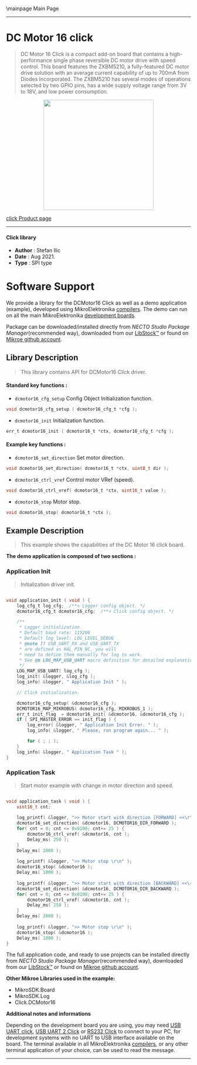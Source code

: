 \mainpage Main Page

---
# DC Motor 16 click

> DC Motor 16 Click is a compact add-on board that contains a high-performance single phase reversible DC motor drive with speed control. This board features the ZXBM5210, a fully-featured DC motor drive solution with an average current capability of up to 700mA from Diodes Incorporated. The ZXBM5210 has several modes of operations selected by two GPIO pins, has a wide supply voltage range from 3V to 18V, and low power consumption.

<p align="center">
  <img src="https://download.mikroe.com/images/click_for_ide/dcmotor16_click.png" height=300px>
</p>

[click Product page](https://www.mikroe.com/dc-motor-16-click)

---


#### Click library

- **Author**        : Stefan Ilic
- **Date**          : Aug 2021.
- **Type**          : SPI type


# Software Support

We provide a library for the DCMotor16 Click
as well as a demo application (example), developed using MikroElektronika
[compilers](https://www.mikroe.com/necto-studio).
The demo can run on all the main MikroElektronika [development boards](https://www.mikroe.com/development-boards).

Package can be downloaded/installed directly from *NECTO Studio Package Manager*(recommended way), downloaded from our [LibStock&trade;](https://libstock.mikroe.com) or found on [Mikroe github account](https://github.com/MikroElektronika/mikrosdk_click_v2/tree/master/clicks).

## Library Description

> This library contains API for DCMotor16 Click driver.

#### Standard key functions :

- `dcmotor16_cfg_setup` Config Object Initialization function.
```c
void dcmotor16_cfg_setup ( dcmotor16_cfg_t *cfg );
```

- `dcmotor16_init` Initialization function.
```c
err_t dcmotor16_init ( dcmotor16_t *ctx, dcmotor16_cfg_t *cfg );
```

#### Example key functions :

- `dcmotor16_set_direction` Set motor direction.
```c
void dcmotor16_set_direction( dcmotor16_t *ctx, uint8_t dir );
```

- `dcmotor16_ctrl_vref` Control motor VRef (speed).
```c
void dcmotor16_ctrl_vref( dcmotor16_t *ctx, uint16_t value );
```

- `dcmotor16_stop` Motor stop.
```c
void dcmotor16_stop( dcmotor16_t *ctx );
```

## Example Description

> This example shows the capabilities of the DC Motor 16 click board.

**The demo application is composed of two sections :**

### Application Init

> Initialization driver init.

```c

void application_init ( void ) {
    log_cfg_t log_cfg;  /**< Logger config object. */
    dcmotor16_cfg_t dcmotor16_cfg;  /**< Click config object. */

    /** 
     * Logger initialization.
     * Default baud rate: 115200
     * Default log level: LOG_LEVEL_DEBUG
     * @note If USB_UART_RX and USB_UART_TX 
     * are defined as HAL_PIN_NC, you will 
     * need to define them manually for log to work. 
     * See @b LOG_MAP_USB_UART macro definition for detailed explanation.
     */
    LOG_MAP_USB_UART( log_cfg );
    log_init( &logger, &log_cfg );
    log_info( &logger, " Application Init " );

    // Click initialization.

    dcmotor16_cfg_setup( &dcmotor16_cfg );
    DCMOTOR16_MAP_MIKROBUS( dcmotor16_cfg, MIKROBUS_1 );
    err_t init_flag  = dcmotor16_init( &dcmotor16, &dcmotor16_cfg );
    if ( SPI_MASTER_ERROR == init_flag ) {
        log_error( &logger, " Application Init Error. " );
        log_info( &logger, " Please, run program again... " );

        for ( ; ; );
    }
    log_info( &logger, " Application Task " );
}

```

### Application Task

> Start motor example with change in motor direction and speed.

```c

void application_task ( void ) {
    uint16_t cnt;
    
    log_printf( &logger, ">> Motor start with direction [FORWARD] <<\r\n" );
    dcmotor16_set_direction( &dcmotor16, DCMOTOR16_DIR_FORWARD );
    for( cnt = 0; cnt <= 0x0100; cnt+= 25 ) {
        dcmotor16_ctrl_vref( &dcmotor16, cnt );
        Delay_ms( 250 );
    }
    Delay_ms( 2000 );
    
    log_printf( &logger, ">> Motor stop \r\n" );
    dcmotor16_stop( &dcmotor16 );
    Delay_ms( 1000 );
    
    log_printf( &logger, ">> Motor start with direction [BACKWARD] <<\r\n" );
    dcmotor16_set_direction( &dcmotor16, DCMOTOR16_DIR_BACKWARD );
    for( cnt = 0; cnt <= 0x0100; cnt+= 25 ) {
        dcmotor16_ctrl_vref( &dcmotor16, cnt );
        Delay_ms( 250 );
    }
    Delay_ms( 2000 );
    
    log_printf( &logger, ">> Motor stop \r\n" );
    dcmotor16_stop( &dcmotor16 );
    Delay_ms( 1000 );
}

```


The full application code, and ready to use projects can be installed directly from *NECTO Studio Package Manager*(recommended way), downloaded from our [LibStock&trade;](https://libstock.mikroe.com) or found on [Mikroe github account](https://github.com/MikroElektronika/mikrosdk_click_v2/tree/master/clicks).

**Other Mikroe Libraries used in the example:**

- MikroSDK.Board
- MikroSDK.Log
- Click.DCMotor16

**Additional notes and informations**

Depending on the development board you are using, you may need
[USB UART click](http://shop.mikroe.com/usb-uart-click),
[USB UART 2 Click](http://shop.mikroe.com/usb-uart-2-click) or
[RS232 Click](http://shop.mikroe.com/rs232-click) to connect to your PC, for
development systems with no UART to USB interface available on the board. The
terminal available in all MikroElektronika
[compilers](http://shop.mikroe.com/compilers), or any other terminal application
of your choice, can be used to read the message.

---
